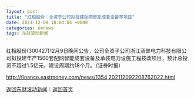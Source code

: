 ```yaml
---
layout: post
title: "红相股份：全资子公司拟投建配网智能成套设备等项目"
date: 2021-12-09 18:04:04 +0800
categories: emnews
tags: 东财滚动新闻
---
```


红相股份(300427)12月9日晚间公告，公司全资子公司浙江涵普电力科技有限公司拟投建年产1500套配网智能成套设备及承装电力设施工程技改项目，预计总投资不超过1.5亿元，建设周期约18个月。（证券时报）

<http://finance.eastmoney.com/news/1354,202112092208762022.html>

[返回东财滚动新闻](//finews.withounder.com/emnews/)｜[返回首页](//finews.withounder.com/)